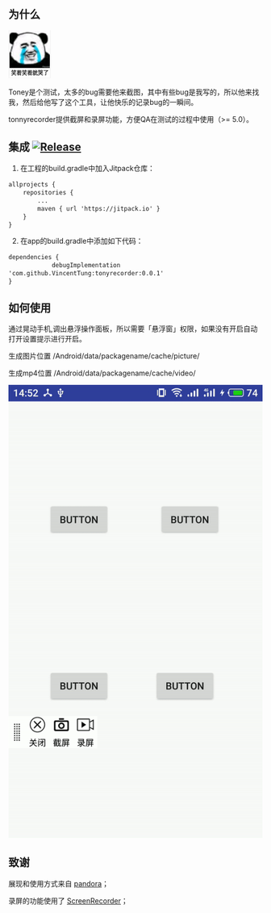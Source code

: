 ## 为什么

![](https://github.com/VincentTung/tonyrecorder/raw/master/gif/cry.png)

Toney是个测试，太多的bug需要他来截图，其中有些bug是我写的，所以他来找我，然后给他写了这个工具，让他快乐的记录bug的一瞬间。

tonnyrecorder提供截屏和录屏功能，方便QA在测试的过程中使用（>= 5.0）。

## 集成 [![Release](https://jitpack.io/v/VincentTung/tonyrecorder.svg)](https://jitpack.io/#whataa/pandora)

1. 在工程的build.gradle中加入Jitpack仓库：
```
allprojects {
    repositories {
        ...
        maven { url 'https://jitpack.io' }
    }
}
```
2. 在app的build.gradle中添加如下代码：
```
dependencies {
	        debugImplementation 'com.github.VincentTung:tonyrecorder:0.0.1'
}
```

## 如何使用

 通过晃动手机,调出悬浮操作面板，所以需要「悬浮窗」权限，如果没有开启自动打开设置提示进行开启。
 
 生成图片位置 /Android/data/packagename/cache/picture/
 
 生成mp4位置  /Android/data/packagename/cache/video/
 
  ![](https://github.com/VincentTung/tonyrecorder/raw/master/gif/show.gif)
 
## 致谢
 
 展现和使用方式来自  [pandora](https://github.com/whataa/pandora)；
 
 录屏的功能使用了
 [ScreenRecorder](https://github.com/yrom/ScreenRecorder)；
 
